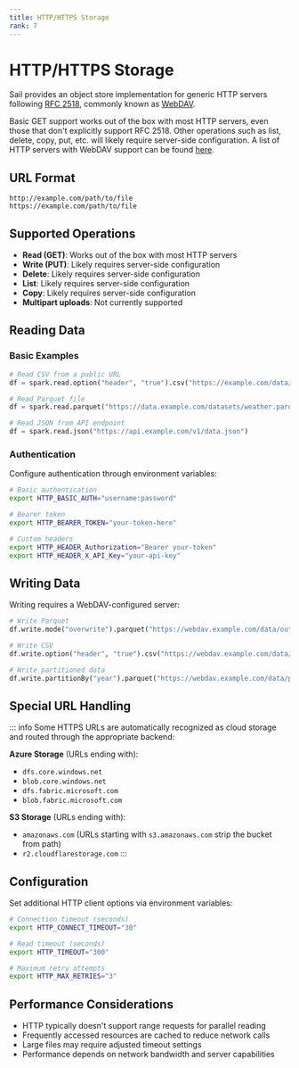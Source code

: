 ```yaml
---
title: HTTP/HTTPS Storage
rank: 7
---
```


# HTTP/HTTPS Storage

Sail provides an object store implementation for generic HTTP servers following [RFC 2518](https://datatracker.ietf.org/doc/html/rfc2518), commonly known as [WebDAV](https://en.wikipedia.org/wiki/WebDAV).

Basic GET support works out of the box with most HTTP servers, even those that don't explicitly support RFC 2518. Other operations such as list, delete, copy, put, etc. will likely require server-side configuration. A list of HTTP servers with WebDAV support can be found [here](https://wiki.archlinux.org/title/WebDAV#Server).

## URL Format

```
http://example.com/path/to/file
https://example.com/path/to/file
```

## Supported Operations

- **Read (GET)**: Works out of the box with most HTTP servers
- **Write (PUT)**: Likely requires server-side configuration
- **Delete**: Likely requires server-side configuration
- **List**: Likely requires server-side configuration
- **Copy**: Likely requires server-side configuration
- **Multipart uploads**: Not currently supported

## Reading Data

### Basic Examples

```python
# Read CSV from a public URL
df = spark.read.option("header", "true").csv("https://example.com/data/sales.csv")

# Read Parquet file
df = spark.read.parquet("https://data.example.com/datasets/weather.parquet")

# Read JSON from API endpoint
df = spark.read.json("https://api.example.com/v1/data.json")
```

### Authentication

Configure authentication through environment variables:

```bash
# Basic authentication
export HTTP_BASIC_AUTH="username:password"

# Bearer token
export HTTP_BEARER_TOKEN="your-token-here"

# Custom headers
export HTTP_HEADER_Authorization="Bearer your-token"
export HTTP_HEADER_X_API_Key="your-api-key"
```

## Writing Data

Writing requires a WebDAV-configured server:

```python
# Write Parquet
df.write.mode("overwrite").parquet("https://webdav.example.com/data/output.parquet")

# Write CSV
df.write.option("header", "true").csv("https://webdav.example.com/data/results/")

# Write partitioned data
df.write.partitionBy("year").parquet("https://webdav.example.com/data/partitioned/")
```

## Special URL Handling

::: info
Some HTTPS URLs are automatically recognized as cloud storage and routed through the appropriate backend:

**Azure Storage** (URLs ending with):

- `dfs.core.windows.net`
- `blob.core.windows.net`
- `dfs.fabric.microsoft.com`
- `blob.fabric.microsoft.com`

**S3 Storage** (URLs ending with):

- `amazonaws.com` (URLs starting with `s3.amazonaws.com` strip the bucket from path)
- `r2.cloudflarestorage.com`
  :::

## Configuration

Set additional HTTP client options via environment variables:

```bash
# Connection timeout (seconds)
export HTTP_CONNECT_TIMEOUT="30"

# Read timeout (seconds)
export HTTP_TIMEOUT="300"

# Maximum retry attempts
export HTTP_MAX_RETRIES="3"
```

## Performance Considerations

- HTTP typically doesn't support range requests for parallel reading
- Frequently accessed resources are cached to reduce network calls
- Large files may require adjusted timeout settings
- Performance depends on network bandwidth and server capabilities
